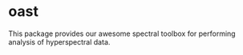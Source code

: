 # oast

This package provides our awesome spectral toolbox for performing analysis of hyperspectral data.
